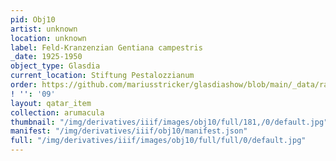 ```yaml
---
pid: Obj10
artist: unknown
location: unknown
label: Feld-Kranzenzian Gentiana campestris
_date: 1925-1950
object_type: Glasdia
current_location: Stiftung Pestalozzianum
order: https://github.com/mariusstricker/glasdiashow/blob/main/_data/raw_images/glasdia/obj10.jpg
! '': '09'
layout: qatar_item
collection: arumacula
thumbnail: "/img/derivatives/iiif/images/obj10/full/181,/0/default.jpg"
manifest: "/img/derivatives/iiif/obj10/manifest.json"
full: "/img/derivatives/iiif/images/obj10/full/full/0/default.jpg"
---
```

